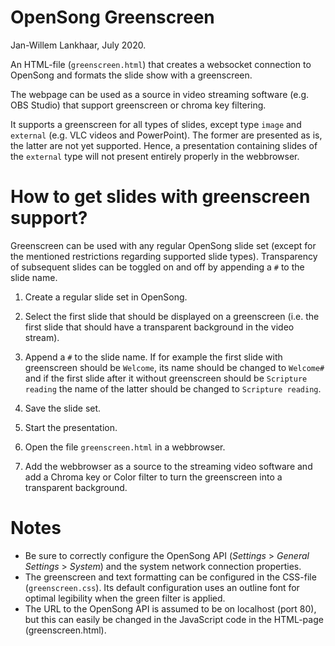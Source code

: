 # OpenSong Greenscreen

Jan-Willem Lankhaar, July 2020.

An HTML-file (`greenscreen.html`) that creates a websocket connection to OpenSong and formats the slide show with a greenscreen.

The webpage can be used as a source in video streaming software (e.g. OBS Studio) that support greenscreen or chroma key filtering.

It supports a greenscreen for all types of slides, except type `image` and `external` (e.g. VLC videos and PowerPoint). The former are presented as is, the latter are not yet supported. Hence, a presentation containing slides of the `external` type will not present entirely properly in the webbrowser.

# How to get slides with greenscreen support?

Greenscreen can be used with any regular OpenSong slide set (except for the mentioned restrictions regarding supported slide types). Transparency of subsequent slides can be toggled on and off by appending a `#` to the slide name.

1. Create a regular slide set in OpenSong.

2. Select the first slide that should be displayed on a greenscreen (i.e. the first slide that should have a transparent background in the video stream).

3. Append a `#` to the slide name. If for example the first slide with greenscreen should be `Welcome`, its name should be changed to `Welcome#` and if the first slide after it without greenscreen should be `Scripture reading` the name of the latter should be changed to `Scripture reading`.

4. Save the slide set.

5. Start the presentation.

6. Open the file `greenscreen.html` in a webbrowser.

7. Add the webbrowser as a source to the streaming video software and add a Chroma key or Color filter to turn the greenscreen into a transparent background.


# Notes

- Be sure to correctly configure the OpenSong API (*Settings* > *General Settings* > *System*) and the system network connection properties.
- The greenscreen and text formatting can be configured in the CSS-file (`greenscreen.css`). Its default configuration uses an outline font for optimal legibility when the green filter is applied. 
- The URL to the OpenSong API is assumed to be on localhost (port 80), but this can easily be changed in the JavaScript code in the HTML-page (greenscreen.html). 
